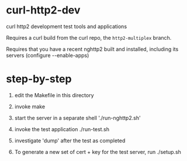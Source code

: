 # curl-http2-dev
curl http2 development test tools and applications

Requires a curl build from the curl repo, the `http2-multiplex` branch.

Requires that you have a recent nghttp2 built and installed, including its
servers (configure --enable-apps)

# step-by-step

1. edit the Makefile in this directory

2. invoke make

3. start the server in a separate shell './run-nghttp2.sh'

4. invoke the test application ./run-test.sh

5. investigate 'dump' after the test as completed

6. To generate a new set of cert + key for the test server, run ./setup.sh
